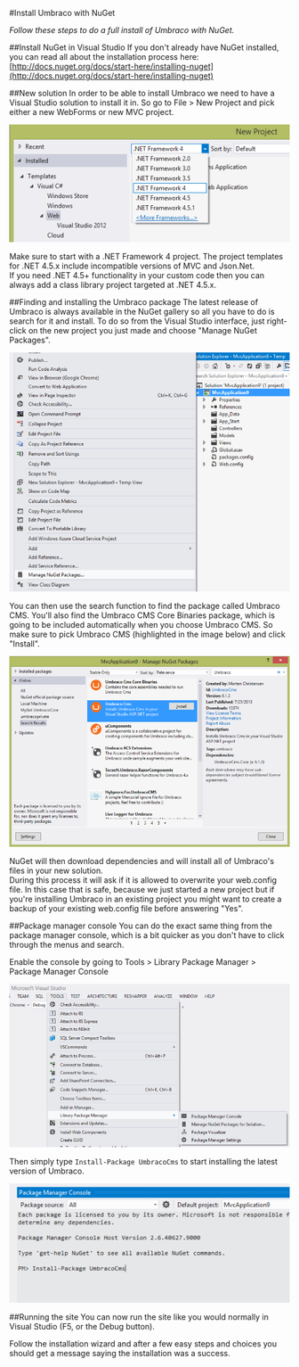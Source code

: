 #Install Umbraco with NuGet

_Follow these steps to do a full install of Umbraco with NuGet._

##Install NuGet in Visual Studio
If you don't already have NuGet installed, you can read all about the installation process here: [http://docs.nuget.org/docs/start-here/installing-nuget](http://docs.nuget.org/docs/start-here/installing-nuget)

##New solution
In order to be able to install Umbraco we need to have a Visual Studio solution to install it in. So go to File > New Project and pick either a new WebForms or new MVC project.  

![](images/NuGet/new-project-dotnet4.png)

Make sure to start with a .NET Framework 4 project. The project templates for .NET 4.5.x include incompatible versions of MVC and Json.Net.  
If you need .NET 4.5+ functionality in your custom code then you can always add a class library project targeted at .NET 4.5.x.

##Finding and installing the Umbraco package
The latest release of Umbraco is always available in the NuGet gallery so all you have to do is search for it and install.
To do so from the Visual Studio interface, just right-click on the new project you just made and choose "Manage NuGet Packages".

![](images/NuGet/manage-nuget-packages.png)

You can then use the search function to find the package called Umbraco CMS. You'll also find the Umbraco CMS Core Binaries package, which is going to be included automatically when you choose Umbraco CMS.
So make sure to pick Umbraco CMS (highlighted in the image below) and click "Install".

![](images/NuGet/nuget-search.png)

NuGet will then download dependencies and will install all of Umbraco's files in your new solution.  
During this process it will ask if it is allowed to overwrite your web.config file. In this case that is safe, because we just started a new project but if you're installing Umbraco in an existing project you might want to create a backup of your existing web.config file before answering "Yes".

##Package manager console
You can do the exact same thing from the package manager console, which is a bit quicker as you don't have to click through the menus and search.

Enable the console by going to Tools >  Library Package Manager >  Package Manager Console

![](images/NuGet/enable-package-manager-console.png)

Then simply type `Install-Package UmbracoCms` to start installing the latest version of Umbraco.

![](images/NuGet/package-manager-console.png)

##Running the site
You can now run the site like you would normally in Visual Studio (F5, or the Debug button).

Follow the installation wizard and after a few easy steps and choices you should get a message saying the installation was a success.